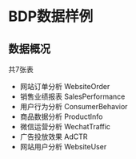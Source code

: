 # BDP数据样例

## 数据概况
共7张表

- 网站订单分析 WebsiteOrder 
- 销售业绩报表 SalesPerformance
- 用户行为分析 ConsumerBehavior
- 商品数据分析 ProductInfo
- 微信运营分析 WechatTraffic
- 广告投放效果 AdCTR
- 网站用户分析 WebsiteUser
